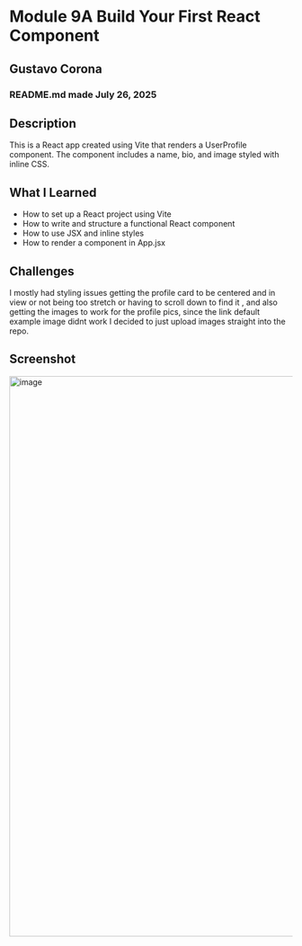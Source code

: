 # Module 9A Build Your First React Component

## Gustavo Corona
### README.md made July 26, 2025

## Description
This is a React app created using Vite that renders a UserProfile component. The component includes a name, bio, and image styled with inline CSS.

## What I Learned
- How to set up a React project using Vite
- How to write and structure a functional React component
- How to use JSX and inline styles
- How to render a component in App.jsx

## Challenges
I mostly had styling issues getting the profile card to be centered and in view or not being too stretch or having to scroll down to find it , and also getting the images to work for the profile pics, since the link default example image didnt work I decided to just upload images straight into the repo. 

## Screenshot
<img width="1909" height="997" alt="image" src="https://github.com/user-attachments/assets/70eed64a-9bf2-4e38-86a1-9041d0f93003" />
